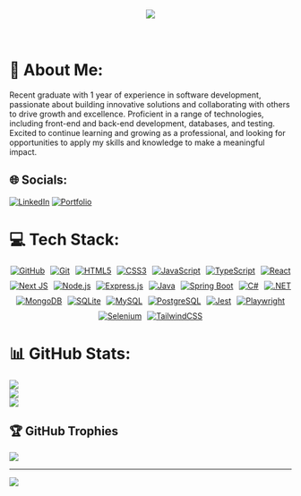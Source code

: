 <h1 align="center">
    <img src="https://readme-typing-svg.herokuapp.com/?font=Righteous&size=35&center=true&vCenter=true&width=500&height=70&duration=4000&lines=Hi+There!+👋;+I'm+Mohammad+Abbass!;+A+passionate+Full+Stack+developer;" />
</h1>

<br/>

# 💫 About Me:
Recent graduate with 1 year of experience in software development, passionate about building innovative solutions and collaborating with others to drive growth and excellence. Proficient in a range of technologies, including front-end and back-end development, databases, and testing. Excited to continue learning and growing as a professional, and looking for opportunities to apply my skills and knowledge to make a meaningful impact.


## 🌐 Socials:
[![LinkedIn](https://img.shields.io/badge/LinkedIn-%230077B5.svg?logo=linkedin&logoColor=white)](https://www.linkedin.com/in/mohammad-abbass/) 
[![Portfolio](https://img.shields.io/badge/Portfolio-FF69B4.svg?logo=vercel&logoColor=white)](https://mohammad-abbas-portfolio.vercel.app/)  

# 💻 Tech Stack:
<div style="display: flex; flex-wrap: wrap; gap: 10px; justify-content: center; align-items: center">  
   <a href="https://github.com/">  
    <img src="https://img.shields.io/badge/GitHub-100000?style=for-the-badge&logo=github&logoColor=white" alt="GitHub">  
  </a>  
  <a href="https://git-scm.com/">  
    <img src="https://img.shields.io/badge/Git-F05032?style=for-the-badge&logo=git&logoColor=white" alt="Git">  
  </a>   
  <!-- Front-end -->  
  <a href="https://www.w3schools.com/html/">  
    <img src="https://img.shields.io/badge/html5-%23E34F26.svg?style=for-the-badge&logo=html5&logoColor=white" alt="HTML5">  
  </a>  
  <a href="https://www.w3schools.com/css/">  
    <img src="https://img.shields.io/badge/css3-%231572B6.svg?style=for-the-badge&logo=css3&logoColor=white" alt="CSS3">  
  </a>  
  <a href="https://www.w3schools.com/js/">  
    <img src="https://img.shields.io/badge/javascript-%23323330.svg?style=for-the-badge&logo=javascript&logoColor=%23F7DF1E" alt="JavaScript">  
  </a>  
  <a href="https://www.typescriptlang.org/">  
    <img src="https://img.shields.io/badge/typescript-%23007ACC.svg?style=for-the-badge&logo=typescript&logoColor=white" alt="TypeScript">  
  </a>  
  <a href="https://reactjs.org/">  
    <img src="https://img.shields.io/badge/react-%2320232a.svg?style=for-the-badge&logo=react&logoColor=%2361DAFB" alt="React">  
  </a>  
  <a href="https://nextjs.org/">  
    <img src="https://img.shields.io/badge/Next-black?style=for-the-badge&logo=next.js&logoColor=white" alt="Next JS">  
  </a>  

  <!-- Back-end -->  
  <a href="https://nodejs.org/">  
    <img src="https://img.shields.io/badge/node.js-6DA55F?style=for-the-badge&logo=node.js&logoColor=white" alt="Node.js">  
  </a>  
  <a href="https://expressjs.com/">  
    <img src="https://img.shields.io/badge/express.js-%23404d59.svg?style=for-the-badge&logo=express&logoColor=%2361DAFB" alt="Express.js">  
  </a>  
  <a href="https://www.java.com/">  
    <img src="https://img.shields.io/badge/java-007396?style=for-the-badge&logo=java&logoColor=white" alt="Java">  
  </a>  
  <a href="https://spring.io/projects/spring-boot">  
    <img src="https://img.shields.io/badge/spring%20boot-6DB33F?style=for-the-badge&logo=springboot&logoColor=white" alt="Spring Boot">  
  </a>  
  <a href="https://docs.microsoft.com/en-us/dotnet/csharp/">  
    <img src="https://img.shields.io/badge/c%23-239120?style=for-the-badge&logo=csharp&logoColor=white" alt="C#">  
  </a>  
  <a href="https://dotnet.microsoft.com/">  
    <img src="https://img.shields.io/badge/.NET-512BD4?style=for-the-badge&logo=dotnet&logoColor=white" alt=".NET">  
  </a>  

  <!-- Databases -->  
  <a href="https://www.mongodb.com/">  
    <img src="https://img.shields.io/badge/MongoDB-%234ea94b.svg?style=for-the-badge&logo=mongodb&logoColor=white" alt="MongoDB">  
  </a>  
  <a href="https://www.sqlite.org/">  
    <img src="https://img.shields.io/badge/sqlite-%2307405e.svg?style=for-the-badge&logo=sqlite&logoColor=white" alt="SQLite">  
  </a>  
  <a href="https://www.mysql.com/">  
    <img src="https://img.shields.io/badge/mysql-4479A1?style=for-the-badge&logo=mysql&logoColor=white" alt="MySQL">  
  </a>  
  <a href="https://www.postgresql.org/">  
    <img src="https://img.shields.io/badge/postgresql-4169E1?style=for-the-badge&logo=postgresql&logoColor=white" alt="PostgreSQL">  
  </a>  

  <!-- Testing -->  
  <a href="https://jestjs.io/">  
    <img src="https://img.shields.io/badge/jest-C21325?style=for-the-badge&logo=jest&logoColor=white" alt="Jest">  
  </a>  
  <a href="https://playwright.dev/">  
    <img src="https://img.shields.io/badge/playwright-2E8B57?style=for-the-badge&logo=playwright&logoColor=white" alt="Playwright">  
  </a>  
  <a href="https://www.selenium.dev/">  
    <img src="https://img.shields.io/badge/selenium-43B02A?style=for-the-badge&logo=selenium&logoColor=white" alt="Selenium">  
  </a>  

  <!-- Styling -->  
  <a href="https://tailwindcss.com/">  
    <img src="https://img.shields.io/badge/tailwindcss-%2338B2AC.svg?style=for-the-badge&logo=tailwind-css&logoColor=white" alt="TailwindCSS">  
  </a>  
</div>

# 📊 GitHub Stats:
![](https://github-readme-stats.vercel.app/api?username=Mohammad-y-abbass&theme=dark&hide_border=false&include_all_commits=false&count_private=false)<br/>
![](https://github-readme-streak-stats.herokuapp.com/?user=Mohammad-y-abbass&theme=dark&hide_border=false)<br/>
![](https://github-readme-stats.vercel.app/api/top-langs/?username=Mohammad-y-abbass&theme=dark&hide_border=false&include_all_commits=false&count_private=false&layout=compact)

## 🏆 GitHub Trophies
![](https://github-profile-trophy.vercel.app/?username=Mohammad-y-abbass&theme=radical&no-frame=false&no-bg=false&margin-w=4)

---
[![](https://visitcount.itsvg.in/api?id=Mohammad-y-abbass&icon=0&color=0)](https://visitcount.itsvg.in)

<!-- Proudly created with GPRM ( https://gprm.itsvg.in ) -->
